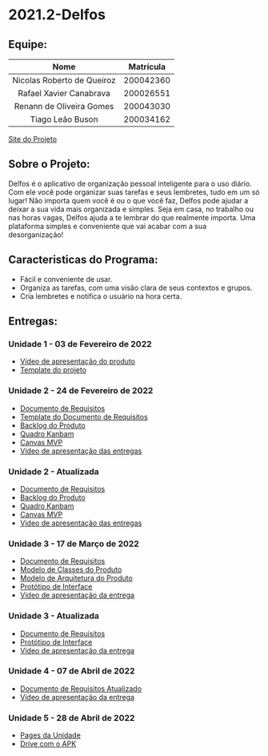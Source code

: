 # 2021.2-Delfos

## Equipe:
| Nome                          | Matrícula        |
|:-----------------------------:|:----------------:|
|Nicolas Roberto de Queiroz     | 200042360        |
|Rafael Xavier Canabrava        | 200026551        |
|Renann de Oliveira Gomes       | 200043030        |
|Tiago Leão Buson               | 200034162        |

[Site do Projeto](https://fgaunb-mds-gm.github.io/2021.2-Delfos/)

## Sobre o Projeto:

Delfos é o aplicativo de organização pessoal inteligente para o uso diário.
Com ele você pode organizar suas tarefas e seus lembretes, tudo em um só lugar!
Não importa quem você é ou o que você faz, Delfos pode ajudar a deixar a sua vida mais organizada e simples.
Seja em casa, no trabalho ou nas horas vagas, Delfos ajuda a te lembrar do que realmente importa.
Uma plataforma simples e conveniente que vai acabar com a sua desorganização!

## Caracteristicas do Programa:
 - Fácil e conveniente de usar.
 - Organiza as tarefas, com uma visão clara de seus contextos e grupos.
 - Cria lembretes e notifica o usuário na hora certa.

## Entregas:
 ### Unidade 1 - 03 de Fevereiro de 2022
 - [Vídeo de apresentação do produto](https://youtu.be/jTiSDy7NduE)
 - [Template do projeto](https://docs.google.com/document/d/1HR7rtHgrEGjItuvbkPORHD0XW5b7364EYPoJ9nsxj6I/edit?usp=sharing)

 ### Unidade 2 - 24 de Fevereiro de 2022
 - [Documento de Requisitos](https://fgaunb-mds-gm.github.io/2021.2-Delfos/unidade2)
 - [Template do Documento de Requisitos](https://docs.google.com/document/d/19BKNKYkIJTsT76UW47YChdQIxYEuyy6_r2m8N6qFm7M/edit#)
 - [Backlog do Produto](https://docs.google.com/document/d/1R6EuPWT5zlR2soF3fVWu_WGa_pu7wORRHUvkbJaHEDU/edit)
 - [Quadro Kanbam](https://trello.com/b/z3gzOWUr/kanban)
 - [Canvas MVP](https://miro.com/app/board/uXjVOK02Oh0=/)
 - [Vídeo de apresentação das entregas](https://www.youtube.com/watch?v=BQ_ug8QKp8s&ab_channel=NicolasRoberto)

 ### Unidade 2 - Atualizada

 - [Documento de Requisitos](https://fgaunb-mds-gm.github.io/2021.2-Delfos/unidade2_2entrega)
 - [Backlog do Produto](https://fgaunb-mds-gm.github.io/2021.2-Delfos/backlog)
 - [Quadro Kanbam](https://trello.com/b/z3gzOWUr/kanban)
 - [Canvas MVP](https://miro.com/app/board/uXjVOK02Oh0=/)
 - [Vídeo de apresentação das entregas](https://www.youtube.com/watch?v=BQ_ug8QKp8s&ab_channel=NicolasRoberto)

 ### Unidade 3 - 17 de Março de 2022

 - [Documento de Requisitos](https://fgaunb-mds-gm.github.io/2021.2-Delfos/unidade3)
 - [Modelo de Classes do Produto](https://github.com/FGAUnB-MDS-GM/2021.2-Delfos/blob/main/docs/Delfos%20-%20Diagrama.pdf)
 - [Modelo de Arquitetura do Produto](https://github.com/FGAUnB-MDS-GM/2021.2-Delfos/blob/main/docs/ModeloDeArquiteturaDelfos.pdf)
 - [Protótipo de Interface](https://www.figma.com/file/9luZlstA0pZRrJTQ0e4Qmv/MDS_2021-2?node-id=0%3A1)
 - [Vídeo de apresentação da entrega](https://youtu.be/tAvqrmDL-co)

### Unidade 3 - Atualizada

- [Documento de Requisitos](https://fgaunb-mds-gm.github.io/2021.2-Delfos/unidade3_2entrega)
- [Protótipo de Interface](https://www.figma.com/file/9luZlstA0pZRrJTQ0e4Qmv/MDS_2021-2?node-id=0%3A1)
- [Vídeo de apresentação da entrega](https://youtu.be/tAvqrmDL-co)

### Unidade 4 - 07 de Abril de 2022

- [Documento de Requisitos Atualizado](https://fgaunb-mds-gm.github.io/2021.2-Delfos/unidade4)
- [Vídeo de apresentação da entrega](https://youtu.be/NsWH4T-moxU)

### Unidade 5 - 28 de Abril de 2022

- [Pages da Unidade](https://fgaunb-mds-gm.github.io/2021.2-Delfos/unidade5)
- [Drive com o APK](https://drive.google.com/drive/folders/1I_AP28Z_yeKeXC0s6Ue3faHtIyCZvCok?usp=sharing)
